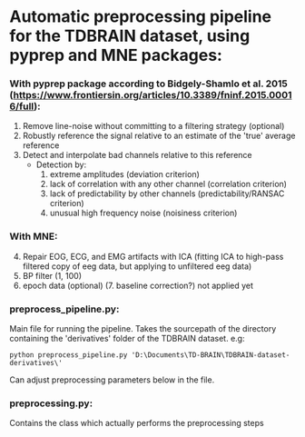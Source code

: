 # Automatic preprocessing pipeline for the TDBRAIN dataset, using pyprep and MNE packages:
### With pyprep package according to Bidgely-Shamlo et al. 2015 (https://www.frontiersin.org/articles/10.3389/fninf.2015.00016/full):
1. Remove line-noise without committing to a filtering strategy (optional)
2. Robustly reference the signal relative to an estimate of the 'true' average reference
3. Detect and interpolate bad channels relative to this reference
	- Detection by:
		1. extreme amplitudes (deviation criterion)
		2. lack of correlation with any other channel (correlation criterion)
		3. lack of predictability by other channels (predictability/RANSAC criterion)
		4. unusual high frequency noise (noisiness criterion)
### With MNE:
4. Repair EOG, ECG, and EMG artifacts with ICA (fitting ICA to high-pass filtered copy of eeg data, but applying to unfiltered eeg data)
5. BP filter (1, 100)
6. epoch data (optional)
(7. baseline correction?) not applied yet

### preprocess_pipeline.py:
Main file for running the pipeline. Takes the sourcepath of the directory containing the 'derivatives' folder of the TDBRAIN dataset.
e.g:
```
python preprocess_pipeline.py 'D:\Documents\TD-BRAIN\TDBRAIN-dataset-derivatives\'
```


Can adjust preprocessing parameters below in the file.

### preprocessing.py:
Contains the class which actually performs the preprocessing steps

